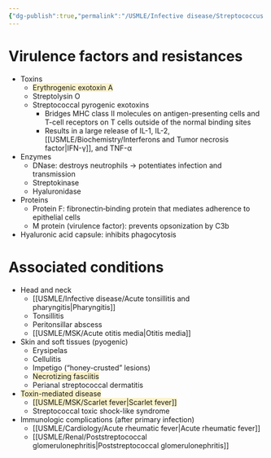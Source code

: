 ```yaml
---
{"dg-publish":true,"permalink":"/USMLE/Infective disease/Streptococcus pyogenes/"}
---
```


# Virulence factors and resistances
- Toxins
	- <span style="background:rgba(240, 200, 0, 0.2)">Erythrogenic exotoxin A</span>
	- Streptolysin O
	- Streptococcal pyrogenic exotoxins
		- Bridges MHC class II molecules on antigen-presenting cells and T-cell receptors on T cells outside of the normal binding sites
		- Results in a large release of IL-1, IL-2, [[USMLE/Biochemistry/Interferons and Tumor necrosis factor\|IFN-γ]], and TNF-α
- Enzymes
	- DNase: destroys neutrophils → potentiates infection and transmission
	- Streptokinase
	- Hyaluronidase
- Proteins
	- Protein F: fibronectin‑binding protein that mediates adherence to epithelial cells
	- M protein (virulence factor): prevents opsonization by C3b
- Hyaluronic acid capsule: inhibits phagocytosis
# Associated conditions
- Head and neck
	- [[USMLE/Infective disease/Acute tonsillitis and pharyngitis\|Pharyngitis]]
	- Tonsillitis
	- Peritonsillar abscess
	- [[USMLE/MSK/Acute otitis media\|Otitis media]]
- Skin and soft tissues (pyogenic)
	- Erysipelas
	- Cellulitis
	- Impetigo (“honey-crusted” lesions)
	- <span style="background:rgba(240, 200, 0, 0.2)">Necrotizing fasciitis</span>
	- Perianal streptococcal dermatitis
- <span style="background:rgba(240, 200, 0, 0.2)">Toxin-mediated disease</span>
	- <span style="background:rgba(240, 200, 0, 0.2)">[[USMLE/MSK/Scarlet fever\|Scarlet fever]]</span>
	- Streptococcal toxic shock-like syndrome
- Immunologic complications (after primary infection)
	- [[USMLE/Cardiology/Acute rheumatic fever\|Acute rheumatic fever]]
	- [[USMLE/Renal/Poststreptococcal glomerulonephritis\|Poststreptococcal glomerulonephritis]]

